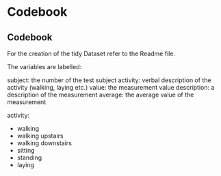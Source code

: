 Codebook
================

Codebook
--------

For the creation of the tidy Dataset refer to the Readme file.

The variables are labelled:

subject: the number of the test subject activity: verbal description of the activity (walking, laying etc.) value: the measurement value description: a description of the measurement average: the average value of the measurement

activity: 
* walking 
* walking upstairs 
* walking downstairs 
* sitting 
* standing 
* laying

